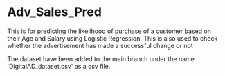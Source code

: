 # Adv_Sales_Pred
This is for predicting the likelihood of purchase of a customer based on their Age and Salary using Logistic Regression.
This is also used to check whether the advertisement has made a successful change or not

The dataset have been added to the main branch under the name 'DigitalAD_dataset.csv' as a csv file.
